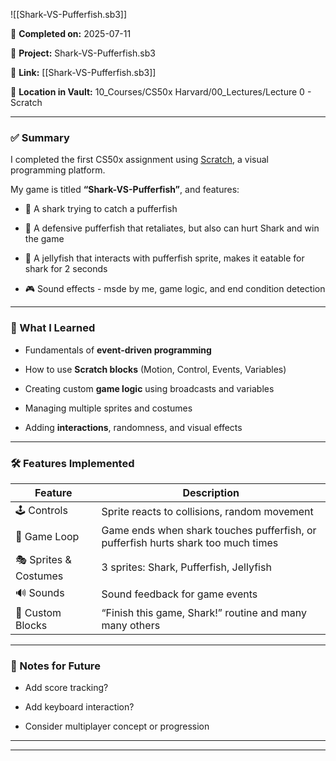 ![[Shark-VS-Pufferfish.sb3]]

📅 **Completed on:** 2025-07-11

📁 **Project:** Shark-VS-Pufferfish.sb3

🔗 **Link:** [[Shark-VS-Pufferfish.sb3]]

📂 **Location in Vault:** 10_Courses/CS50x Harvard/00_Lectures/Lecture 0 - Scratch

---

### **✅ Summary**

  

I completed the first CS50x assignment using [Scratch](https://scratch.mit.edu/), a visual programming platform.

My game is titled **“Shark-VS-Pufferfish”**, and features:

- 🦈 A shark trying to catch a pufferfish
    
- 🐡 A defensive pufferfish that retaliates, but also can hurt Shark and win the game
    
- 🪼 A jellyfish that interacts with pufferfish sprite, makes it eatable for shark for 2 seconds
    
- 🎮 Sound effects - msde by me, game logic, and end condition detection
    

---

### **🧠 What I Learned**

- Fundamentals of **event-driven programming**
    
- How to use **Scratch blocks** (Motion, Control, Events, Variables)
    
- Creating custom **game logic** using broadcasts and variables
    
- Managing multiple sprites and costumes
    
- Adding **interactions**, randomness, and visual effects
    

---

### **🛠 Features Implemented**

| **Feature**           | **Description**                                                                   |
| --------------------- | --------------------------------------------------------------------------------- |
| 🕹 Controls           | Sprite reacts to collisions, random movement                                      |
| 🔁 Game Loop          | Game ends when shark touches pufferfish, or pufferfish hurts shark too much times |
| 🎭 Sprites & Costumes | 3 sprites: Shark, Pufferfish, Jellyfish                                           |
| 🔊 Sounds             | Sound feedback for game events                                                    |
| 🧩 Custom Blocks      | “Finish this game, Shark!” routine and many many others                           |

---

### **🧾 Notes for Future**

- Add score tracking?
    
- Add keyboard interaction?
    
- Consider multiplayer concept or progression

---


---
